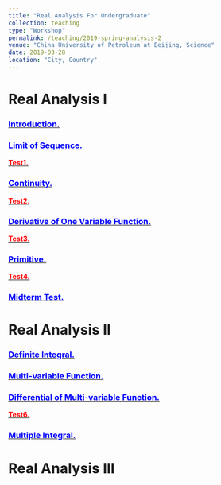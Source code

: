 ```yaml
---
title: "Real Analysis For Undergraduate"
collection: teaching
type: "Workshop"
permalink: /teaching/2019-spring-analysis-2
venue: "China University of Petroleum at Beijing, Science"
date: 2019-03-28
location: "City, Country"
---
```



Real Analysis I
======
### [<span style="color:blue">**Introduction.**</span>](http://wuguoning.github.io/files/introduction.pdf)
### [<span style="color:blue">**Limit of Sequence.**</span>](http://wuguoning.github.io/files/limits.pdf)
[<span style="color:red">**Test1.**</span>](http://wuguoning.github.io/files/test1.pdf)
### [<span style="color:blue">**Continuity.**</span>](http://wuguoning.github.io/files/continuity.pdf)
[<span style="color:red">**Test2.**</span>](http://wuguoning.github.io/files/test2.pdf)
### [<span style="color:blue">**Derivative of One Variable Function.**</span>](http://wuguoning.github.io/files/derivative.pdf)
[<span style="color:red">**Test3.**</span>](http://wuguoning.github.io/files/test3.pdf)
### [<span style="color:blue">**Primitive.**</span>](http://wuguoning.github.io/files/primitive.pdf)
[<span style="color:red">**Test4.**</span>](http://wuguoning.github.io/files/test4.pdf)
### [<span style="color:blue">**Midterm Test.**</span>](http://wuguoning.github.io/files/midtermtest18-19-1.pdf)

Real Analysis II
======
### [<span style="color:blue">**Definite Integral.**</span>](http://wuguoning.github.io/files/integral.pdf)
### [<span style="color:blue">**Multi-variable Function.**</span>](http://wuguoning.github.io/files/mul_var_fun.pdf)
### [<span style="color:blue">**Differential of Multi-variable Function.**</span>](http://wuguoning.github.io/files/diff_multi_var.pdf)
[<span style="color:red">**Test6.**</span>](http://wuguoning.github.io/files/test6.pdf)
### [<span style="color:blue">**Multiple Integral.**</span>](http://wuguoning.github.io/files/mul_int.pdf)

Real Analysis III
======


